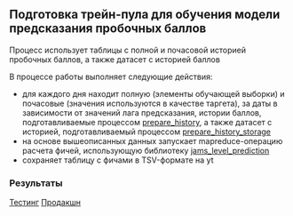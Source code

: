 Подготовка трейн-пула для обучения модели предсказания пробочных баллов
---

Процесс использует таблицы с полной и почасовой историей пробочных баллов, а также датасет с историей баллов

В процессе работы выполняет следующие действия:
- для каждого дня находит полную (элементы обучающей выборки) и почасовые (значения используются в качестве таргета), за даты в зависимости от значений лага предсказания, истории баллов, подготавливаемые процессом [prepare_history](/arc/trunk/arcadia/maps/analyzer/sandbox/jams_level_prediction/prepare_history), а также датасет с историей, подготавливаемый процессом [prepare_history_storage](/arc/trunk/arcadia/maps/analyzer/sandbox/levl_prediction/prepare_history_storage)
- на основе вышеописанных данных запускает mapreduce-операцию расчета фичей, использующую библиотеку [jams_level_prediction](/arc/trunk/arcadia/maps/analyzer/libs/jams_level_prediction)
- сохраняет таблицу с фичами в TSV-формате на yt

### Результаты

[Тестинг](https://yt.yandex-team.ru/hahn/navigation?path=//home/maps/jams/production/jams-level-prediction/pool)
[Продакшн](https://yt.yandex-team.ru/hahn/navigation?path=//home/maps/jams/testing/jams-level-prediction/pool)

